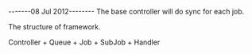 -------08 Jul 2012--------
The base controller will do sync for each job.

The structure of framework.

Controller
    + Queue
        + Job
            + SubJob
    + Handler



